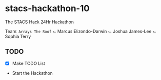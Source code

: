 # stacs-hackathon-10
The STACS Hack 24Hr Hackathon

Team: `Arrays The Roof`
    ⌙ Marcus Elizondo-Darwin
    ⌙ Joshua James-Lee
    ⌙ Sophia Terry

## TODO
- [x] Make TODO List
- Start the Hackathon
